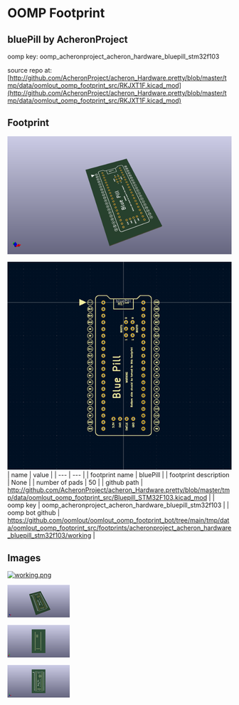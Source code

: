 # OOMP Footprint  
## bluePill  by AcheronProject  
  
oomp key: oomp_acheronproject_acheron_hardware_bluepill_stm32f103  
  
source repo at: [http://github.com/AcheronProject/acheron_Hardware.pretty/blob/master/tmp/data/oomlout_oomp_footprint_src/RKJXT1F.kicad_mod](http://github.com/AcheronProject/acheron_Hardware.pretty/blob/master/tmp/data/oomlout_oomp_footprint_src/RKJXT1F.kicad_mod)  
## Footprint  
  
[![working_kicad_pcb_3d.png](working_kicad_pcb_3d_600.png)](working_kicad_pcb_3d.png)  
  
[![working.png](working_600.png)](working.png)  
| name | value | 
| --- | --- | 
| footprint name | bluePill | 
| footprint description | None | 
| number of pads | 50 | 
| github path | http://github.com/AcheronProject/acheron_Hardware.pretty/blob/master/tmp/data/oomlout_oomp_footprint_src/Bluepill_STM32F103.kicad_mod | 
| oomp key | oomp_acheronproject_acheron_hardware_bluepill_stm32f103 | 
| oomp bot github | https://github.com/oomlout/oomlout_oomp_footprint_bot/tree/main/tmp/data/oomlout_oomp_footprint_src/footprints/acheronproject_acheron_hardware_bluepill_stm32f103/working | 
## Images  
  
[![working.png](working_140.png)](working.png)  
  
[![working_kicad_pcb_3d.png](working_kicad_pcb_3d_140.png)](working_kicad_pcb_3d.png)  
  
[![working_kicad_pcb_3d_back.png](working_kicad_pcb_3d_back_140.png)](working_kicad_pcb_3d_back.png)  
  
[![working_kicad_pcb_3d_front.png](working_kicad_pcb_3d_front_140.png)](working_kicad_pcb_3d_front.png)  

